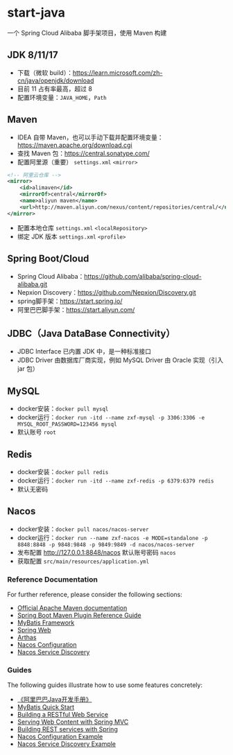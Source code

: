# start-java
一个 Spring Cloud Alibaba 脚手架项目，使用 Maven 构建


## JDK 8/11/17
- 下载（微软 build）：https://learn.microsoft.com/zh-cn/java/openjdk/download
- 目前 11 占有率最高，超过 8
- 配置环境变量：`JAVA_HOME`，`Path`


## Maven
- IDEA 自带 Maven，也可以手动下载并配置环境变量：https://maven.apache.org/download.cgi
- 查找 Maven 包：https://central.sonatype.com/
- 配置阿里源（重要） `settings.xml` `<mirror>`
```xml
<!-- 阿里云仓库 -->
<mirror>
    <id>alimaven</id>
    <mirrorOf>central</mirrorOf>
    <name>aliyun maven</name>
    <url>http://maven.aliyun.com/nexus/content/repositories/central/</url>
</mirror>
```
- 配置本地仓库 `settings.xml` `<localRepository>`
- 绑定 JDK 版本 `settings.xml` `<profile>`


## Spring Boot/Cloud
- Spring Cloud Alibaba：https://github.com/alibaba/spring-cloud-alibaba.git
- Nepxion Discovery：https://github.com/Nepxion/Discovery.git
- spring脚手架：https://start.spring.io/
- 阿里巴巴脚手架：https://start.aliyun.com/


## JDBC（Java DataBase Connectivity）
- JDBC Interface 已内置 JDK 中，是一种标准接口
- JDBC Driver 由数据库厂商实现，例如 MySQL Driver 由 Oracle 实现（引入 jar 包）


## MySQL
- docker安装：`docker pull mysql`
- docker运行：`docker run -itd --name zxf-mysql -p 3306:3306 -e MYSQL_ROOT_PASSWORD=123456 mysql`
- 默认账号 `root`


## Redis
- docker安装：`docker pull redis`
- docker运行：`docker run -itd --name zxf-redis -p 6379:6379 redis`
- 默认无密码


## Nacos
- docker安装：`docker pull nacos/nacos-server`
- docker运行：`docker run --name zxf-nacos -e MODE=standalone -p 8848:8848 -p 9848:9848 -p 9849:9849 -d nacos/nacos-server`
- 发布配置 http://127.0.0.1:8848/nacos 默认账号密码 `nacos`
- 获取配置 `src/main/resources/application.yml`


### Reference Documentation
For further reference, please consider the following sections:

* [Official Apache Maven documentation](https://maven.apache.org/guides/index.html)
* [Spring Boot Maven Plugin Reference Guide](https://docs.spring.io/spring-boot/docs/2.6.11/maven-plugin/)
* [MyBatis Framework](https://mybatis.org/spring-boot-starter/mybatis-spring-boot-autoconfigure/)
* [Spring Web](https://docs.spring.io/spring-boot/docs/2.6.11/reference/htmlsingle/#web)
* [Arthas](https://arthas.gitee.io/index.html)
* [Nacos Configuration](https://spring-cloud-alibaba-group.github.io/github-pages/hoxton/en-us/index.html#_spring_cloud_alibaba_nacos_config)
* [Nacos Service Discovery](https://spring-cloud-alibaba-group.github.io/github-pages/hoxton/en-us/index.html#_spring_cloud_alibaba_nacos_discovery)

### Guides
The following guides illustrate how to use some features concretely:

* [《阿里巴巴Java开发手册》](https://github.com/alibaba/p3c)
* [MyBatis Quick Start](https://github.com/mybatis/spring-boot-starter/wiki/Quick-Start)
* [Building a RESTful Web Service](https://spring.io/guides/gs/rest-service/)
* [Serving Web Content with Spring MVC](https://spring.io/guides/gs/serving-web-content/)
* [Building REST services with Spring](https://spring.io/guides/tutorials/rest/)
* [Nacos Configuration Example](https://github.com/alibaba/spring-cloud-alibaba/tree/master/spring-cloud-alibaba-examples/nacos-example/nacos-config-example)
* [Nacos Service Discovery Example](https://github.com/alibaba/spring-cloud-alibaba/blob/master/spring-cloud-alibaba-examples/nacos-example/nacos-discovery-example/readme.md)

